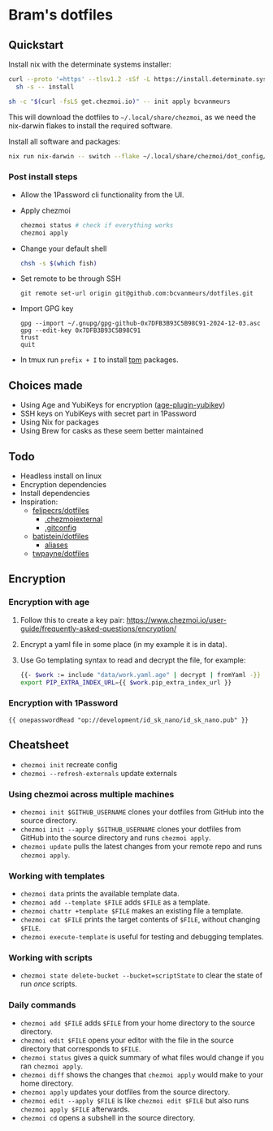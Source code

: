 # Bram's dotfiles

## Quickstart

Install nix with the determinate systems installer:

```bash
curl --proto '=https' --tlsv1.2 -sSf -L https://install.determinate.systems/nix | \
  sh -s -- install
```

```bash
sh -c "$(curl -fsLS get.chezmoi.io)" -- init apply bcvanmeurs
```

This will download the dotfiles to `~/.local/share/chezmoi`,
as we need the nix-darwin flakes to install the required software.

Install all software and packages:

```bash
nix run nix-darwin -- switch --flake ~/.local/share/chezmoi/dot_config/nix-darwin
```

### Post install steps

- Allow the 1Password cli functionality from the UI.
- Apply chezmoi

  ```bash
  chezmoi status # check if everything works
  chezmoi apply
  ```

- Change your default shell

  ```bash
  chsh -s $(which fish)
  ```

- Set remote to be through SSH

  ```fish
  git remote set-url origin git@github.com:bcvanmeurs/dotfiles.git
  ```

- Import GPG key

  ```fish
  gpg --import ~/.gnupg/gpg-github-0x7DFB3B93C5B98C91-2024-12-03.asc
  gpg --edit-key 0x7DFB3B93C5B98C91
  trust
  quit
  ```

- In tmux run `prefix + I` to install [tpm](https://github.com/tmux-plugins/tpm) packages.

## Choices made

- Using Age and YubiKeys for encryption ([age-plugin-yubikey](https://github.com/str4d/age-plugin-yubikey))
- SSH keys on YubiKeys with secret part in 1Password
- Using Nix for packages
- Using Brew for casks as these seem better maintained

## Todo

- Headless install on linux
- Encryption dependencies
- Install dependencies
- Inspiration:
  - [felipecrs/dotfiles](https://github.com/felipecrs/dotfiles)
    - [.chezmoiexternal](https://github.com/felipecrs/dotfiles/blob/master/home/.chezmoiexternal.yaml)
    - [.gitconfig](https://github.com/felipecrs/dotfiles/blob/master/home/dot_gitconfig.tmpl)
  - [batistein/dotfiles](https://github.com/batistein/dotfiles)
    - [aliases](https://github.com/batistein/dotfiles/blob/master/dot_zsh/alias.zsh)
  - [twpayne/dotfiles](https://github.com/twpayne/dotfiles)

## Encryption

### Encryption with age

1. Follow this to create a key pair: <https://www.chezmoi.io/user-guide/frequently-asked-questions/encryption/>
2. Encrypt a yaml file in some place (in my example it is in data).
3. Use Go templating syntax to read and decrypt the file, for example:

   ```bash
   {{- $work := include "data/work.yaml.age" | decrypt | fromYaml -}}
   export PIP_EXTRA_INDEX_URL={{ $work.pip_extra_index_url }}
   ```

### Encryption with 1Password

```tmpl
{{ onepasswordRead "op://development/id_sk_nano/id_sk_nano.pub" }}
```

## Cheatsheet

- `chezmoi init` recreate config
- `chezmoi --refresh-externals` update externals

### Using chezmoi across multiple machines

- `chezmoi init $GITHUB_USERNAME` clones your dotfiles from GitHub into the source directory.
- `chezmoi init --apply $GITHUB_USERNAME` clones your dotfiles from GitHub into the source directory and runs `chezmoi apply`.
- `chezmoi update` pulls the latest changes from your remote repo and runs `chezmoi apply`.

### Working with templates

- `chezmoi data` prints the available template data.
- `chezmoi add --template $FILE` adds `$FILE` as a template.
- `chezmoi chattr +template $FILE` makes an existing file a template.
- `chezmoi cat $FILE` prints the target contents of `$FILE`, without changing `$FILE`.
- `chezmoi execute-template` is useful for testing and debugging templates.

### Working with scripts

- `chezmoi state delete-bucket --bucket=scriptState` to clear the state of run _once_ scripts.

### Daily commands

- `chezmoi add $FILE` adds `$FILE` from your home directory to the source directory.
- `chezmoi edit $FILE` opens your editor with the file in the source directory that corresponds to `$FILE`.
- `chezmoi status` gives a quick summary of what files would change if you ran `chezmoi apply`.
- `chezmoi diff` shows the changes that `chezmoi apply` would make to your home directory.
- `chezmoi apply` updates your dotfiles from the source directory.
- `chezmoi edit --apply $FILE` is like `chezmoi edit $FILE` but also runs `chezmoi apply $FILE` afterwards.
- `chezmoi cd` opens a subshell in the source directory.
